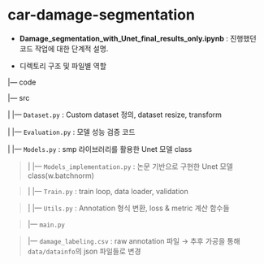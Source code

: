 # car-damage-segmentation

* **Damage_segmentation_with_Unet_final_results_only.ipynb** : 진행했던 코드 작업에 대한 단계적 설명. 

* 디렉토리 구조 및 파일별 역할


|— code

|— src
> 

|    |— `Dataset.py` : Custom dataset 정의, dataset resize, transform
> 

|    |— `Evaluation.py` : 모델 성능 검증 코드
> 

|    |— `Models.py` : smp 라이브러리를 활용한 Unet 모델 class
> 

> |    |— `Models_implementation.py` : 논문 기반으로 구현한 Unet 모델 class(w.batchnorm)
> 

> |    |— `Train.py` : train loop, data loader, validation
> 

> |    |— `Utils.py` : Annotation 형식 변환, loss & metric 계산 함수들
> 

> |— `main.py`
> 

> |— `damage_labeling.csv` : raw annotation 파일 → 추후 가공을 통해 `data/datainfo`의 json 파일들로 변경
>
